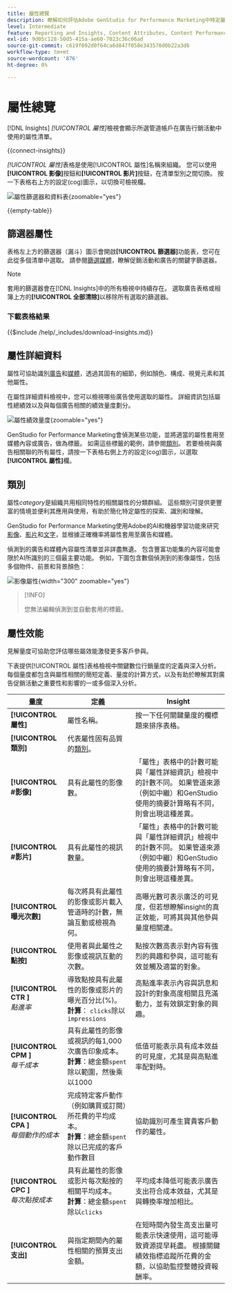 ```yaml
---
title: 屬性總覽
description: 瞭解如何評估Adobe GenStudio for Performance Marketing中特定屬性的效能。
level: Intermediate
feature: Reporting and Insights, Content Attributes, Content Performance
exl-id: 9d05c128-50d5-415a-ae60-7023c36c06ad
source-git-commit: c619f092d0f64ca6d847f058e343578d0b22a3d6
workflow-type: tm+mt
source-wordcount: '876'
ht-degree: 0%

---
```


# 屬性總覽

[!DNL Insights] _[!UICONTROL 屬性]_&#x200B;檢視會顯示所選管道帳戶在廣告行銷活動中使用的屬性清單。

{{connect-insights}}

_[!UICONTROL 屬性]_&#x200B;表格是使用[!UICONTROL 屬性]名稱來組織。 您可以使用&#x200B;**[!UICONTROL 影像]**&#x200B;按鈕和&#x200B;**[!UICONTROL 影片]**&#x200B;按鈕，在清單型別之間切換。 按一下表格右上方的設定(cog)圖示，以切換可檢視欄。

![屬性篩選器和資料表](/help/assets/insights-attributes-filter.png){zoomable="yes"}

{{empty-table}}

## 篩選器屬性

表格左上方的篩選器（漏斗）圖示會開啟&#x200B;**[!UICONTROL 篩選器]**&#x200B;功能表，您可在此從多個清單中選取。 請參閱[篩選媒體](/help/user-guide/insights/media.md#filter-media)，瞭解促銷活動和廣告的關鍵字篩選器。


>[!NOTE]
>
>套用的篩選器會在[!DNL Insights]中的所有檢視中持續存在。 選取廣告表格或相簿上方的&#x200B;**[!UICONTROL 全部清除]**&#x200B;以移除所有選取的篩選器。

### 下載表格結果

{{$include /help/_includes/download-insights.md}}

## 屬性詳細資料

屬性可協助識別[廣告](ads.md#ad-details)和[媒體](media.md#media-details)，透過其固有的細節，例如顏色、構成、視覺元素和其他屬性。

在屬性詳細資料檢視中，您可以檢視哪些廣告使用選取的屬性。 詳細資訊包括屬性總績效以及與每個廣告相關的績效量度劃分。

![屬性績效量度](/help/assets/insights-attribute-details.png){zoomable="yes"}

GenStudio for Performance Marketing會偵測某些功能，並將適當的屬性套用至媒體內容或廣告，做為標籤。 如需這些標籤的範例，請參閱[類別](#categories)。 若要檢視與廣告相關聯的所有屬性，請按一下表格右側上方的設定(cog)圖示，以選取&#x200B;**[!UICONTROL 屬性]**&#x200B;欄。

## 類別

屬性&#x200B;_category_&#x200B;是組織共用相同特性的相關屬性的分類群組。 這些類別可提供更豐富的情境並便利其應用與使用，有助於簡化特定屬性的探索、識別和理解。

GenStudio for Performance Marketing使用Adobe的AI和機器學習功能來研究[影像](image-features.md)、[影片](video-features.md)和[文字](text-features.md)，並根據正確機率將屬性套用至廣告和媒體。

偵測到的廣告和媒體內容屬性清單並非詳盡無遺。 包含豐富功能集的內容可能會限於AI所識別的三個最主要功能。 例如，下圖包含數個偵測到的影像屬性，包括多個物件、前景和背景顏色：

![影像屬性](/help/assets/category/asset-attributes.png "Toucan影像包含多個偵測到的屬性"){width="300" zoomable="yes"}

>[!INFO]
>
>您無法編輯偵測到並自動套用的標籤。

## 屬性效能

見解量度可協助您評估哪些屬效能激發更多客戶參與。

下表提供[!UICONTROL 屬性]表格檢視中關鍵數位行銷量度的定義與深入分析。 每個量度都包含與屬性相關的簡短定義、量度的計算方式，以及有助於瞭解其對廣告促銷活動之重要性和影響的一或多個深入分析。

| 量度 | 定義 | Insight |
| ---------------------- | ----------------------------- | -------------------------------- |
| **[!UICONTROL 屬性]** | 屬性名稱。 | 按一下任何關鍵量度的欄標題來排序表格。 |
| **[!UICONTROL 類別]** | 代表屬性固有品質的[類別](#categories)。 |  |
| **[!UICONTROL #影像]** | 具有此屬性的影像數。 | 「屬性」表格中的計數可能與「屬性詳細資訊」檢視中的計數不同。 如果管道來源（例如中繼）和GenStudio使用的摘要計算略有不同，則會出現這種差異。 |
| **[!UICONTROL #影片]** | 具有此屬性的視訊數量。 | 「屬性」表格中的計數可能與「屬性詳細資訊」檢視中的計數不同。 如果管道來源（例如中繼）和GenStudio使用的摘要計算略有不同，則會出現這種差異。 |
| **[!UICONTROL 曝光次數]** | 每次將具有此屬性的影像或影片載入管道時的計數，無論互動或檢視為何。 | 高曝光數可表示廣泛的可見度，但若想瞭解insight的真正效能，可將其與其他參與量度相關連。 |
| **[!UICONTROL 點按]** | 使用者與此屬性之影像或視訊互動的次數。 | 點按次數高表示對內容有強烈的興趣和參與，這可能有效並觸及適當的對象。 |
| **[!UICONTROL CTR ]**<br>_點進率_ | 導致點按具有此屬性的影像或影片的曝光百分比(%)。<br>**計算**： `clicks`除以`impressions` | 高點進率表示內容與訊息和設計的對象高度相關且充滿動力，並有效鎖定對象的興趣。 |
| **[!UICONTROL CPM ]**<br>_每千成本_ | 具有此屬性的影像或視訊的每1,000次廣告印象成本。<br>**計算**：總金額`spent`除以範圍，然後乘以1000 | 低值可能表示具有成本效益的可見度，尤其是與高點進率配對時。 |
| **[!UICONTROL CPA ]**<br>_每個動作的成本_ | 完成特定客戶動作（例如購買或訂閱）所花費的平均成本。<br>**計算**：總金額`spent`除以已完成的客戶動作數目 | 協助識別可產生寶貴客戶動作的屬性。 |
| **[!UICONTROL CPC ]**<br>_每次點按成本_ | 具有此屬性的影像或影片每次點按的相關平均成本。<br>**計算**：總金額`spent`除以`clicks` | 平均成本降低可能表示廣告支出符合成本效益，尤其是與轉換率增加相比。 |
| **[!UICONTROL 支出]** | 與指定期間內的屬性相關的預算支出金額。 | 在短時間內發生高支出量可能表示快速使用，這可能導致資源提早耗盡。 根據關鍵績效指標追蹤所花費的金額，以協助監控整體投資報酬率。 |
